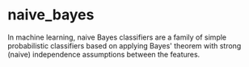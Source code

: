 # naive_bayes
In machine learning, naive Bayes classifiers are a family of simple probabilistic classifiers based on applying Bayes' theorem with strong (naive) independence assumptions between the features.
